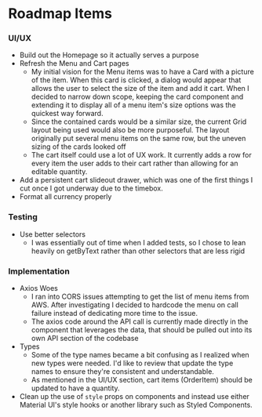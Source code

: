 # Roadmap Items

### UI/UX
* Build out the Homepage so it actually serves a purpose
* Refresh the Menu and Cart pages
  * My initial vision for the Menu items was to have a Card with a picture of the item. When this card is clicked, a dialog would appear that allows the user to select the size of the item and add it cart. When I decided to narrow down scope, keeping the card component and extending it to display all of a menu item's size options was the quickest way forward.
  * Since the contained cards would be a similar size, the current Grid layout being used would also be more purposeful. The layout originally put several menu items on the same row, but the uneven sizing of the cards looked off
  * The cart itself could use a lot of UX work. It currently adds a row for every item the user adds to their cart rather than allowing for an editable quantity.
* Add a persistent cart slideout drawer, which was one of the first things I cut once I got underway due to the timebox.
* Format all currency properly

### Testing
* Use better selectors
  * I was essentially out of time when I added tests, so I chose to lean heavily on getByText rather than other selectors that are less rigid

### Implementation
* Axios Woes
  * I ran into CORS issues attempting to get the list of menu items from AWS. After investigating I decided to hardcode the menu on call failure instead of dedicating more time to the issue.
  * The axios code around the API call is currently made directly in the component that leverages the data, that should be pulled out into its own API section of the codebase
* Types
  * Some of the type names became a bit confusing as I realized when new types were needed. I'd like to review that update the type names to ensure they're consistent and understandable.
  * As mentioned in the UI/UX section, cart items (OrderItem) should be updated to have a quantity.
* Clean up the use of `style` props on components and instead use either Material UI's style hooks or another library such as Styled Components.